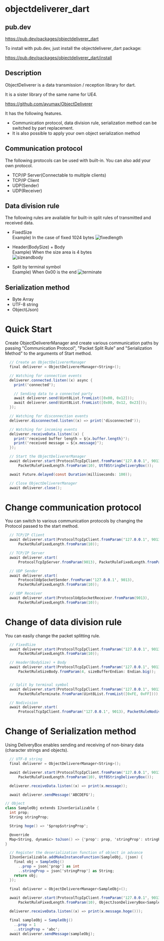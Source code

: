 # objectdeliverer_dart

## pub.dev
https://pub.dev/packages/objectdeliverer_dart

To install with pub.dev, just install the objectdeliverer_dart package:

https://pub.dev/packages/objectdeliverer_dart/install

## Description
ObjectDeliverer is a data transmission / reception library for dart.

It is a sister library of the same name for UE4.

https://github.com/ayumax/ObjectDeliverer

It has the following features.

+ Communication protocol, data division rule, serialization method can be switched by part replacement.
+ It is also possible to apply your own object serialization method

## Communication protocol
The following protocols can be used with built-in.
You can also add your own protocol.
+ TCP/IP Server(Connectable to multiple clients)
+ TCP/IP Client
+ UDP(Sender)
+ UDP(Receiver)

## Data division rule
The following rules are available for built-in split rules of transmitted and received data.
+ FixedSize  
	Example) In the case of fixed 1024 bytes
	![fixedlength](https://user-images.githubusercontent.com/8191970/56475737-7d999f00-64c7-11e9-8e9e-0182f1af8156.png)


+ Header(BodySize) + Body  
	Example) When the size area is 4 bytes  
	![sizeandbody](https://user-images.githubusercontent.com/8191970/56475796-6e672100-64c8-11e9-8cf0-6524f2899be0.png)


+ Split by terminal symbol  
	Example) When 0x00 is the end
	![terminate](https://user-images.githubusercontent.com/8191970/56475740-82f6e980-64c7-11e9-91a6-05d77cfdbd60.png)

## Serialization method
+ Byte Array
+ UTF-8 string
+ Object(Json)


# Quick Start
Create ObjectDelivererManager and create various communication paths by passing "Communication Protocol", "Packet Split Rule" and "Serialization Method" to the arguments of Start method.

```cs
  // Create an ObjectDelivererManager
  final deliverer = ObjectDelivererManager<String>();

  // Watching for connection events
  deliverer.connected.listen((x) async {
    print('connected');

    // Sending data to a connected party
    await deliverer.send(Uint8List.fromList([0x00, 0x12]));
    await deliverer.send(Uint8List.fromList([0x00, 0x12, 0x23]));
  });

  // Watching for disconnection events
  deliverer.disconnected.listen((x) => print('disconnected'));

  // Watching for incoming events
  deliverer.receiveData.listen((x) {
    print('received buffer length = ${x.buffer.length}');
    print('received message = ${x.message}');
  });

  // Start the ObjectDelivererManager
  await deliverer.start(ProtocolTcpIpClient.fromParam('127.0.0.1', 9013),
      PacketRuleFixedLength.fromParam(10), Utf8StringDeliveryBox());

  await Future.delayed(const Duration(milliseconds: 100));

  // Close ObjectDelivererManager
  await deliverer.close();

```

# Change communication protocol
You can switch to various communication protocols by changing the Protocol passed to the start method.

```cs
  // TCP/IP Client
  await deliverer.start(ProtocolTcpIpClient.fromParam('127.0.0.1', 9013),
      PacketRuleFixedLength.fromParam(10));

  // TCP/IP Server
  await deliverer.start(
      ProtocolTcpIpServer.fromParam(9013), PacketRuleFixedLength.fromParam(10));

  // UDP Sender
  await deliverer.start(
      ProtocolUdpSocketSender.fromParam('127.0.0.1', 9013),
      PacketRuleFixedLength.fromParam(10));

  // UDP Receiver
  await deliverer.start(ProtocolUdpSocketReceiver.fromParam(9013),
      PacketRuleFixedLength.fromParam(10));

```

# Change of data division rule
You can easily change the packet splitting rule.

```cs
  // FixedSize
  await deliverer.start(ProtocolTcpIpClient.fromParam('127.0.0.1', 9013),
      PacketRuleFixedLength.fromParam(10));

  // Header(BodySize) + Body
  await deliverer.start(ProtocolTcpIpClient.fromParam('127.0.0.1', 9013),
      PacketRuleSizeBody.fromParam(4, sizeBufferEndian: Endian.big));


  // Split by terminal symbol
  await deliverer.start(ProtocolTcpIpClient.fromParam('127.0.0.1', 9013),
      PacketRuleTerminate.fromParam(Uint8List.fromList([0xFE, 0xFF])));

  // Nodivision
  await deliverer.start(
      ProtocolTcpIpClient.fromParam('127.0.0.1', 9013), PacketRuleNodivision());
```

# Change of Serialization method
Using DeliveryBox enables sending and receiving of non-binary data (character strings and objects).

```cs
  // UTF-8 string
  final deliverer = ObjectDelivererManager<String>();

  await deliverer.start(ProtocolTcpIpClient.fromParam('127.0.0.1', 9013),
      PacketRuleFixedLength.fromParam(10), Utf8StringDeliveryBox());

  deliverer.receiveData.listen((x) => print(x.message));

  await deliverer.sendMessage('ABCDEFG');
```

```cs
// Object
class SampleObj extends IJsonSerializable {
  int prop;
  String stringProp;

  String hoge() => '$prop$stringProp';

  @override
  Map<String, dynamic> toJson() => {'prop': prop, 'stringProp': stringProp};
}

  // Register the deserialization function of object in advance
  IJsonSerializable.addMakeInstanceFunction(SampleObj, (json) {
    final obj = SampleObj()
      ..prop = json['prop'] as int
      ..stringProp = json['stringProp'] as String;
    return obj;
  });
  
  final deliverer = ObjectDelivererManager<SampleObj>();

  await deliverer.start(ProtocolTcpIpClient.fromParam('127.0.0.1', 9013),
      PacketRuleFixedLength.fromParam(10), ObjectJsonDeliveryBox<SampleObj>());

  deliverer.receiveData.listen((x) => print(x.message.hoge()));

  final sampleObj = SampleObj()
    ..prop = 1
    ..stringProp = 'abc';
  await deliverer.sendMessage(sampleObj);

```
